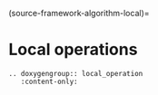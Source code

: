 (source-framework-algorithm-local)=
# Local operations


```{eval-rst}
.. doxygengroup:: local_operation
   :content-only:
```
